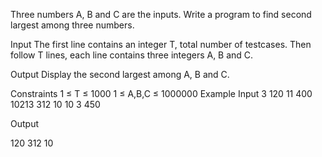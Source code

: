 Three numbers A, B and C are the inputs. Write a program to find second largest among three numbers.

Input
The first line contains an integer T, total number of testcases. Then follow T lines, each line contains three integers A, B and C.

Output
Display the second largest among A, B and C.

Constraints
1 ≤ T ≤ 1000
1 ≤ A,B,C ≤ 1000000
Example
Input
3 
120 11 400
10213 312 10
10 3 450

Output

120
312
10
